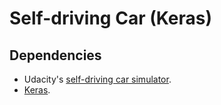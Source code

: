# Self-driving Car (Keras)

## Dependencies

- Udacity's [self-driving car simulator](https://github.com/udacity/self-driving-car-sim).
- [Keras](https://keras.io/).
